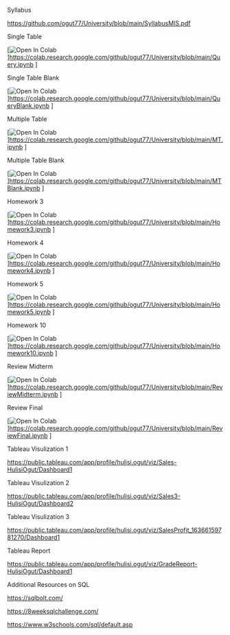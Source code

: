 Syllabus 

https://github.com/ogut77/University/blob/main/SyllabusMIS.pdf

Single Table

[![Open In Colab](https://colab.research.google.com/assets/colab-badge.svg)]https://colab.research.google.com/github/ogut77/University/blob/main/Query.ipynb ]

Single Table Blank

[![Open In Colab](https://colab.research.google.com/assets/colab-badge.svg)]https://colab.research.google.com/github/ogut77/University/blob/main/QueryBlank.ipynb ]

Multiple Table

[![Open In Colab](https://colab.research.google.com/assets/colab-badge.svg)]https://colab.research.google.com/github/ogut77/University/blob/main/MT.ipynb ]


Multiple Table Blank


[![Open In Colab](https://colab.research.google.com/assets/colab-badge.svg)]https://colab.research.google.com/github/ogut77/University/blob/main/MTBlank.ipynb ]

Homework 3

[![Open In Colab](https://colab.research.google.com/assets/colab-badge.svg)]https://colab.research.google.com/github/ogut77/University/blob/main/Homework3.ipynb ]

Homework 4

[![Open In Colab](https://colab.research.google.com/assets/colab-badge.svg)]https://colab.research.google.com/github/ogut77/University/blob/main/Homework4.ipynb ]

Homework 5

[![Open In Colab](https://colab.research.google.com/assets/colab-badge.svg)]https://colab.research.google.com/github/ogut77/University/blob/main/Homework5.ipynb ]

Homework 10

[![Open In Colab](https://colab.research.google.com/assets/colab-badge.svg)]https://colab.research.google.com/github/ogut77/University/blob/main/Homework10.ipynb ]


Review Midterm

[![Open In Colab](https://colab.research.google.com/assets/colab-badge.svg)]https://colab.research.google.com/github/ogut77/University/blob/main/ReviewMidterm.ipynb ]

Review Final

[![Open In Colab](https://colab.research.google.com/assets/colab-badge.svg)]https://colab.research.google.com/github/ogut77/University/blob/main/ReviewFinal.ipynb ]



Tableau Visulization 1

https://public.tableau.com/app/profile/hulisi.ogut/viz/Sales-HulisiOgut/Dashboard1

Tableau Visulization 2

https://public.tableau.com/app/profile/hulisi.ogut/viz/Sales3-HulisiOgut/Dashboard2

Tableau Visulization 3

https://public.tableau.com/app/profile/hulisi.ogut/viz/SalesProfit_16366159781270/Dashboard1

Tableau Report

https://public.tableau.com/app/profile/hulisi.ogut/viz/GradeReport-HulisiOgut/Dashboard1

Additional Resources on SQL

https://sqlbolt.com/

https://8weeksqlchallenge.com/

https://www.w3schools.com/sql/default.asp
